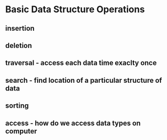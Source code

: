 # Basic Data Structure Operations

## insertion
## deletion
## traversal - access each data time exaclty once
## search - find location of a particular structure of data
## sorting
## access - how do we access data types on computer

